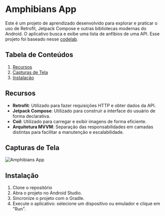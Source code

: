 # Amphibians App

Este é um projeto de aprendizado desenvolvido para explorar e praticar o uso de Retrofit, Jetpack Compose e outras bibliotecas modernas do Android. O aplicativo busca e exibe uma lista de anfíbios de uma API. Esse projeto foi baseado nesse [codelab](https://developer.android.com/codelabs/basic-android-kotlin-compose-practice-amphibians-app?continue=https%3A%2F%2Fdeveloper.android.com%2Fcourses%2Fpathways%2Fandroid-basics-compose-unit-5-pathway-2&hl=pt-br#0).

## Tabela de Conteúdos

1. [Recursos](#recursos)
2. [Capturas de Tela](#capturas-de-tela)
3. [Instalação](#instalação)


## Recursos

- **Retrofit**: Utilizado para fazer requisições HTTP e obter dados da API.
- **Jetpack Compose**: Utilizado para construir a interface do usuário de forma declarativa.
- **Coil**: Utilizado para carregar e exibir imagens de forma eficiente.
- **Arquitetura MVVM**: Separação das responsabilidades em camadas distintas para facilitar a manutenção e escalabilidade.

## Capturas de Tela
![Amphibians App](https://raw.githubusercontent.com/lavfreits/amphibians-app/master/screen_recording.gif)


## Instalação

1. Clone o repositório
2. Abra o projeto no Android Studio.
3. Sincronize o projeto com o Gradle.
4. Execute o aplicativo: selecione um dispositivo ou emulador e clique em "Run".

